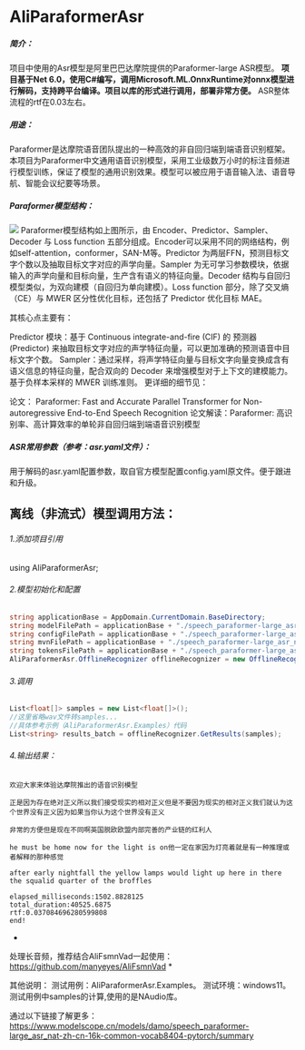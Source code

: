 # AliParaformerAsr
##### 简介：
项目中使用的Asr模型是阿里巴巴达摩院提供的Paraformer-large ASR模型。
**项目基于Net 6.0，使用C#编写，调用Microsoft.ML.OnnxRuntime对onnx模型进行解码，支持跨平台编译。项目以库的形式进行调用，部署非常方便。**
ASR整体流程的rtf在0.03左右。

##### 用途：
Paraformer是达摩院语音团队提出的一种高效的非自回归端到端语音识别框架。本项目为Paraformer中文通用语音识别模型，采用工业级数万小时的标注音频进行模型训练，保证了模型的通用识别效果。模型可以被应用于语音输入法、语音导航、智能会议纪要等场景。

##### Paraformer模型结构：
![](https://www.modelscope.cn/api/v1/models/damo/speech_paraformer-large_asr_nat-zh-cn-16k-common-vocab8404-pytorch/repo?Revision=master&FilePath=fig/struct.png&View=true)
Paraformer模型结构如上图所示，由 Encoder、Predictor、Sampler、Decoder 与 Loss function 五部分组成。Encoder可以采用不同的网络结构，例如self-attention，conformer，SAN-M等。Predictor 为两层FFN，预测目标文字个数以及抽取目标文字对应的声学向量。Sampler 为无可学习参数模块，依据输入的声学向量和目标向量，生产含有语义的特征向量。Decoder 结构与自回归模型类似，为双向建模（自回归为单向建模）。Loss function 部分，除了交叉熵（CE）与 MWER 区分性优化目标，还包括了 Predictor 优化目标 MAE。

其核心点主要有：

Predictor 模块：基于 Continuous integrate-and-fire (CIF) 的 预测器 (Predictor) 来抽取目标文字对应的声学特征向量，可以更加准确的预测语音中目标文字个数。
Sampler：通过采样，将声学特征向量与目标文字向量变换成含有语义信息的特征向量，配合双向的 Decoder 来增强模型对于上下文的建模能力。
基于负样本采样的 MWER 训练准则。
更详细的细节见：

论文： Paraformer: Fast and Accurate Parallel Transformer for Non-autoregressive End-to-End Speech Recognition
论文解读：Paraformer: 高识别率、高计算效率的单轮非自回归端到端语音识别模型

##### ASR常用参数（参考：asr.yaml文件）：
用于解码的asr.yaml配置参数，取自官方模型配置config.yaml原文件。便于跟进和升级。

## 离线（非流式）模型调用方法：

###### 1.添加项目引用
using AliParaformerAsr;

###### 2.模型初始化和配置
```csharp
string applicationBase = AppDomain.CurrentDomain.BaseDirectory;
string modelFilePath = applicationBase + "./speech_paraformer-large_asr_nat-zh-cn-16k-common-vocab8404-pytorch/model.onnx";
string configFilePath = applicationBase + "./speech_paraformer-large_asr_nat-zh-cn-16k-common-vocab8404-pytorch/asr.yaml";
string mvnFilePath = applicationBase + "./speech_paraformer-large_asr_nat-zh-cn-16k-common-vocab8404-pytorch/am.mvn";
string tokensFilePath = applicationBase + "./speech_paraformer-large_asr_nat-zh-cn-16k-common-vocab8404-pytorch/tokens.txt";
AliParaformerAsr.OfflineRecognizer offlineRecognizer = new OfflineRecognizer(modelFilePath, configFilePath, mvnFilePath, tokensFilePath);
```
###### 3.调用
```csharp
List<float[]> samples = new List<float[]>();
//这里省略wav文件转samples...
//具体参考示例（AliParaformerAsr.Examples）代码
List<string> results_batch = offlineRecognizer.GetResults(samples);
```
###### 4.输出结果：
```
欢迎大家来体验达摩院推出的语音识别模型

正是因为存在绝对正义所以我们接受现实的相对正义但是不要因为现实的相对正义我们就认为这个世界没有正义因为如果当你认为这个世界没有正义

非常的方便但是现在不同啊英国脱欧欧盟内部完善的产业链的红利人

he must be home now for the light is on他一定在家因为灯亮着就是有一种推理或者解释的那种感觉

after early nightfall the yellow lamps would light up here in there the squalid quarter of the broffles

elapsed_milliseconds:1502.8828125
total_duration:40525.6875
rtf:0.037084696280599808
end!
```
*
处理长音频，推荐结合AliFsmnVad一起使用：https://github.com/manyeyes/AliFsmnVad 
*

其他说明：
测试用例：AliParaformerAsr.Examples。
测试环境：windows11。
测试用例中samples的计算,使用的是NAudio库。

通过以下链接了解更多：
https://www.modelscope.cn/models/damo/speech_paraformer-large_asr_nat-zh-cn-16k-common-vocab8404-pytorch/summary
